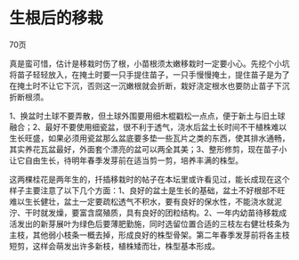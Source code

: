 
# 生根后的移栽

70页

真是蛮可惜，估计是移栽时伤了根，小苗根须太嫩移栽时一定要小心。先挖个小坑将苗子轻轻放入，在掩土时要一只手提住苗子，一只手慢慢掩土，提住苗子是为了在掩土时不让它下沉，否则这一沉嫩根就会折断，栽好浇定根水也要防止苗子下沉折断根须。

1、换盆时土球不要弄散，但土球外围要用细木棍戳松一点点，便于新土与旧土球融合；2、最好不要使用细瓷盆，很不利于透气，浇水后盆土长时间不干植株难以生长旺盛，如果必须用瓷盆那么盆底要多垫一些瓦片之类的东西，使其排水通畅，其实养花瓦盆最好，外面套个漂亮的盆可以两全其美；3、整形修剪，现在苗子小让它自由生长，待明年春季发芽前在适当剪一剪，培养丰满的株型。


这两棵桂花是两年生的，扦插移栽时的帖子在本坛里或许看见过，能长成现在这个样子主要注意了以下几个方面：1、良好的盆土是生长的基础，盆土不好根部不旺难以生长健壮，盆土一定要疏松透气不积水，要有良好的保水性，不能浇水就泥泞、干时就发燥，要富含腐殖质，具有良好的团粒结构。2、一年内幼苗待移栽成活发出的新芽展叶为绿色后要薄肥勤施，同时选留位置合适的三枝左右健壮枝条为主枝，其他弱小枝条一概去掉，形成良好的株型骨架。第二年春季发芽前将各主枝短剪，这样会萌发出许多新枝，植株矮而壮，株型基本形成。